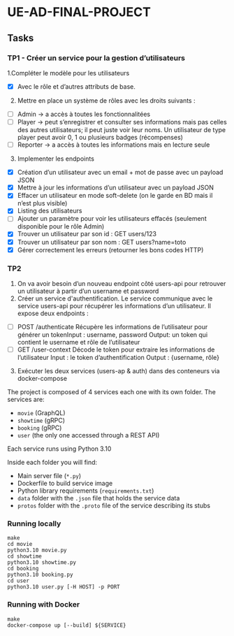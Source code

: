 # UE-AD-FINAL-PROJECT

## Tasks

### TP1 - Créer un service pour la gestion d’utilisateurs

1.Compléter le modèle pour les utilisateurs
- [x] Avec le rôle et d’autres attributs de base.
2. Mettre en place un système de rôles avec les droits suivants : 
- [ ] Admin → a accès à toutes les fonctionnalitées 
- [ ] Player → peut s’enregistrer et consulter ses informations mais pas celles des autres utilisateurs; il peut juste voir leur noms. Un utilisateur de type player peut avoir 0, 1 ou plusieurs badges (récompenses)
- [ ] Reporter → a accès à toutes les informations mais en lecture seule 
3. Implementer les endpoints
- [x] Création d’un utilisateur avec un email + mot de passe avec un payload JSON
- [x] Mettre à jour les informations d’un utilisateur avec un payload JSON
- [x] Effacer un utilisateur en mode soft-delete (on le garde en BD mais il n’est plus visible)
- [x] Listing des utilisateurs
- [ ] Ajouter un paramètre pour voir les utilisateurs effacés (seulement disponible pour le rôle Admin)
- [x] Trouver un utilisateur par son id : GET users/123
- [x] Trouver un utilisateur par son nom : GET users?name=toto
- [x] Gérer correctement les erreurs (retourner les bons codes HTTP)

### TP2

1. On va avoir besoin d’un nouveau endpoint côté users-api pour retrouver un utilisateur à partir d’un username et password
2. Créer un service d'authentification. Le service communique avec le service users-api pour récupérer les informations d’un utilisateur. Il expose deux endpoints :
- [ ] POST /authenticate
Récupère les informations de l’utilisateur pour générer un tokenInput : username, password
Output: un token qui contient le username et rôle de l’utilisateur
- [ ] GET /user-context
Décode le token pour extraire les informations de l’utilisateur
Input : le  token d’authentification
Output : {username, rôle}
3. Exécuter les deux services (users-ap & auth) dans des conteneurs via docker-compose


The project is composed of 4 services each one with its own folder. The services are:
* `movie` (GraphQL)
* `showtime` (gRPC)
* `booking` (gRPC)
* `user` (the only one accessed through a REST API)

Each service runs using Python 3.10

Inside each folder you will find:
* Main server file (`*.py`)
* Dockerfile to build service image
* Python library requirements (`requirements.txt`)
* `data` folder with the `.json` file that holds the service data
* `protos` folder with the `.proto` file of the service describing its stubs

### Running locally

```
make
cd movie
python3.10 movie.py
cd showtime
python3.10 showtime.py
cd booking
python3.10 booking.py
cd user
python3.10 user.py [-H HOST] -p PORT
```

### Running with Docker

```
make
docker-compose up [--build] ${SERVICE}
```
